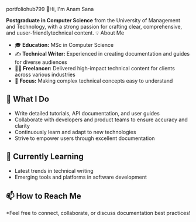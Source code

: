 portfoliohub799 👋Hi, I'm Anam Sana

**Postgraduate in Computer Science** from the University of Management and Technology, with a strong passion for crafting clear, comprehensive, and uuser-friendlytechnical content.
💡 About Me

- 🎓 **Education:** MSc in Computer Science
- ✍️ **Technical Writer:** Experienced in creating documentation and guides for diverse audiences
- 🧑‍💻 **Freelancer:** Delivered high-impact technical content for clients across various industries
- 💬 **Focus:** Making complex technical concepts easy to understand

## 🚀 What I Do

- Write detailed tutorials, API documentation, and user guides
- Collaborate with developers and product teams to ensure accuracy and clarity
- Continuously learn and adapt to new technologies
- Strive to empower users through excellent documentation

## 🌱 Currently Learning

- Latest trends in technical writing
- Emerging tools and platforms in software development

## 📫 How to Reach Me

*Feel free to connect, collaborate, or discuss documentation best practices! 
